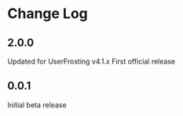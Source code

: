 # Change Log

## 2.0.0
Updated for UserFrosting v4.1.x
First official release

## 0.0.1
Initial beta release
